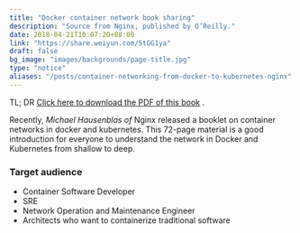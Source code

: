 ```yaml
---
title: "Docker container network book sharing"
description: "Source from Nginx, published by O’Reilly."
date: 2018-04-21T10:07:20+08:00
link: "https://share.weiyun.com/5tGG1ya"
draft: false
bg_image: "images/backgrounds/page-title.jpg"
type: "notice"
aliases: "/posts/container-networking-from-docker-to-kubernetes-nginx"
---
```


TL; DR [Click here to download the PDF of this book](https://share.weiyun.com/5tGG1ya) .

Recently, *Michael Hausenblas of* Nginx released a booklet on container networks in docker and kubernetes. This 72-page material is a good introduction for everyone to understand the network in Docker and Kubernetes from shallow to deep.

### Target audience

- Container Software Developer
- SRE
- Network Operation and Maintenance Engineer
- Architects who want to containerize traditional software
